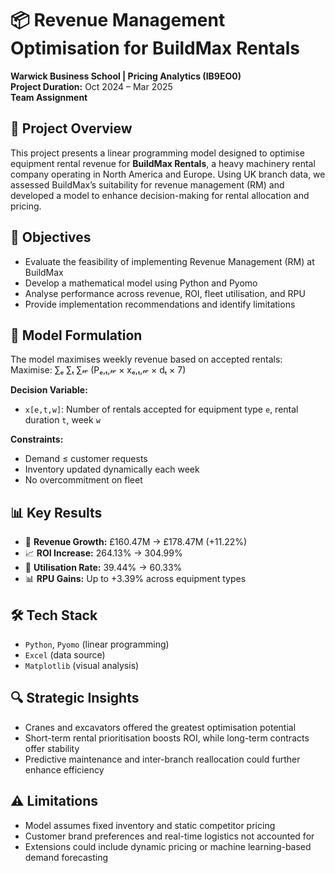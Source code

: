 # 📦 Revenue Management Optimisation for BuildMax Rentals  
**Warwick Business School | Pricing Analytics (IB9EO0)**  
**Project Duration:** Oct 2024 – Mar 2025  
**Team Assignment**

## 🧾 Project Overview  
This project presents a linear programming model designed to optimise equipment rental revenue for **BuildMax Rentals**, a heavy machinery rental company operating in North America and Europe. Using UK branch data, we assessed BuildMax’s suitability for revenue management (RM) and developed a model to enhance decision-making for rental allocation and pricing.

## 🎯 Objectives  
- Evaluate the feasibility of implementing Revenue Management (RM) at BuildMax  
- Develop a mathematical model using Python and Pyomo  
- Analyse performance across revenue, ROI, fleet utilisation, and RPU  
- Provide implementation recommendations and identify limitations

## 📐 Model Formulation  
The model maximises weekly revenue based on accepted rentals:  
Maximise: ∑ₑ ∑ₜ ∑𝓌 (Pₑ,ₜ,𝓌 × xₑ,ₜ,𝓌 × dₜ × 7)


**Decision Variable:**  
- `x[e,t,w]`: Number of rentals accepted for equipment type `e`, rental duration `t`, week `w`  

**Constraints:**  
- Demand ≤ customer requests  
- Inventory updated dynamically each week  
- No overcommitment on fleet

## 📊 Key Results  
- 💸 **Revenue Growth:** £160.47M → £178.47M (+11.22%)  
- 📈 **ROI Increase:** 264.13% → 304.99%  
- 🚜 **Utilisation Rate:** 39.44% → 60.33%  
- 📊 **RPU Gains:** Up to +3.39% across equipment types

## 🛠 Tech Stack  
- `Python`, `Pyomo` (linear programming)  
- `Excel` (data source)  
- `Matplotlib` (visual analysis)  

## 🔍 Strategic Insights  
- Cranes and excavators offered the greatest optimisation potential  
- Short-term rental prioritisation boosts ROI, while long-term contracts offer stability  
- Predictive maintenance and inter-branch reallocation could further enhance efficiency  

## ⚠️ Limitations  
- Model assumes fixed inventory and static competitor pricing  
- Customer brand preferences and real-time logistics not accounted for  
- Extensions could include dynamic pricing or machine learning-based demand forecasting  


